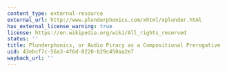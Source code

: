 ```yaml
---
content_type: external-resource
external_url: http://www.plunderphonics.com/xhtml/xplunder.html
has_external_license_warning: true
license: https://en.wikipedia.org/wiki/All_rights_reserved
status: ''
title: Plunderphonics, or Audio Piracy as a Compositional Prerogative
uid: 43ebcf7c-56a3-4f6d-8220-b29c450aa2e7
wayback_url: ''
---
```

